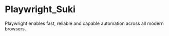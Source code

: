# Playwright_Suki
Playwright enables fast, reliable and capable automation across all modern browsers. 
